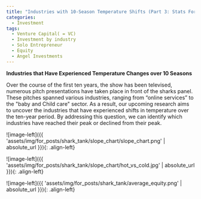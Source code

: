 ```yaml
---
title: "Industries with 10-Season Temperature Shifts (Part 3: Stats For Sharks)"
categories:
  - Investment
tags:
  - Venture Capital( = VC)
  - Investment by industry
  - Solo Entrepreneur
  - Equity
  - Angel Investments
---
```



**Industries that Have Experienced Temperature Changes over 10 Seasons**

Over the course of the first ten years, the show has been televised, numerous pitch presentations have taken place in front of the sharks panel. These pitches spanned various industries, ranging from “online services” to the "baby and Child care" sector. As a result, our upcoming research aims to uncover the industries that have experienced shifts in temperature over the ten-year period. By addressing this question, we can identify which industries have reached their peak or declined from their peak.


<script src="https://gist.github.com/AnalyticsForPleasure/a432034b5f17d145c9f205f22d55787f.js"></script>


![image-left]({{ 'assets/img/for_posts/shark_tank/slope_chart/slope_chart.png' | absolute_url }}){: .align-left} 

![image-left]({{ 'assets/img/for_posts/shark_tank/slope_chart/hot_vs_cold.jpg' | absolute_url }}){: .align-left}



![image-left]({{ 'assets/img/for_posts/shark_tank/average_equity.png' | absolute_url }}){: .align-left} 